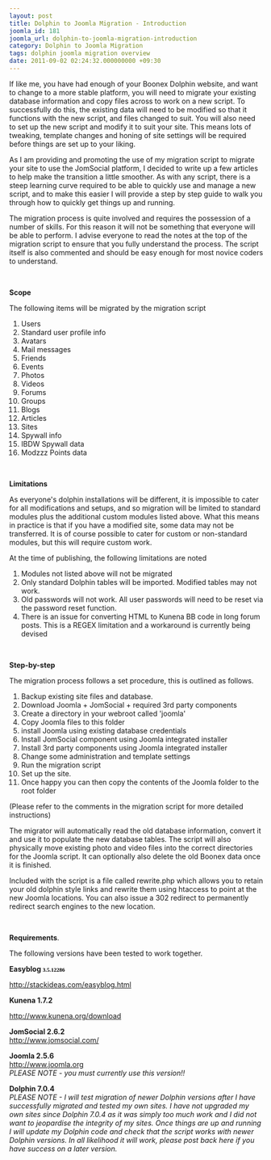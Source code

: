 ```yaml
---
layout: post
title: Dolphin to Joomla Migration - Introduction
joomla_id: 181
joomla_url: dolphin-to-joomla-migration-introduction
category: Dolphin to Joomla Migration
tags: dolphin joomla migration overview
date: 2011-09-02 02:24:32.000000000 +09:30
---
```

<p>If like me, you have had enough of your Boonex Dolphin website, and want to change to a more stable platform, you will need to migrate your existing database information and copy files across to work on a new script. To successfully do this, the existing data will need to be modified so that it functions with the new script, and files changed to suit. You will also need to set up the new script and modify it to suit your site. This means lots of tweaking, template changes and honing of site settings will be required before things are set up to your liking.</p>
<p>As I am providing and promoting the use of my migration script to migrate your site to use the JomSocial platform, I decided to write up a few articles to help make the transition a little smoother.&nbsp;As with any script, there is a steep learning curve required to be able to quickly use and manage a new script, and to make this easier I will provide a step by step guide to walk you through how to quickly get things up and running.</p>
<p>The migration process is quite involved and requires the possession of a number of skills. For this reason it will not be something that everyone will be able to perform. I advise everyone to read the notes at the top of the migration script to ensure that you fully understand the process. The script itself is also commented and should be easy enough for most novice coders to understand.</p>
<p>&nbsp;</p>
<p><strong>Scope</strong></p>
<p>The following items will be migrated by the migration script</p>
<ol>
<li>Users</li>
<li>Standard user profile info</li>
<li>Avatars</li>
<li>Mail messages</li>
<li>Friends</li>
<li>Events</li>
<li>Photos</li>
<li>Videos</li>
<li>Forums</li>
<li>Groups</li>
<li>Blogs</li>
<li>Articles</li>
<li>Sites</li>
<li>Spywall info</li>
<li>IBDW Spywall data</li>
<li>Modzzz Points data</li>
</ol>
<p>&nbsp;</p>
<p><strong>Limitations</strong></p>
<p>As everyone's dolphin installations will be different, it is impossible to cater for all modifications and setups, and so migration will be limited to standard modules plus the additional custom modules listed above. What this means in practice is that if you have a modified site, some data may not be transferred. It is of course possible to cater for custom or non-standard modules, but this will require custom work.</p>
<p>At the time of publishing, the following limitations are noted</p>
<ol>
<li>Modules not listed above will not be migrated</li>
<li>Only standard Dolphin tables will be imported. Modified tables may not work.</li>
<li>Old passwords will not work. All user passwords will need to be reset via the password reset function.</li>
<li>There is an issue for converting HTML to Kunena BB code in long forum posts. This is a REGEX limitation and a workaround is currently being devised</li>
</ol>
<p>&nbsp;</p>
<p><strong>Step-by-step</strong></p>
<p>The migration process follows a set procedure, this is outlined as follows.</p>
<ol>
<li>Backup existing site files and database.</li>
<li>Download Joomla + JomSocial + required 3rd party components</li>
<li>Create a directory in your webroot called 'joomla'</li>
<li>Copy Joomla files to this folder</li>
<li>install Joomla using existing database credentials</li>
<li>Install JomSocial component using Joomla integrated installer</li>
<li>Install 3rd party components using Joomla integrated installer</li>
<li>Change some administration and template settings</li>
<li>Run the migration script</li>
<li>Set up the site.</li>
<li>Once happy you can then copy the contents of the Joomla folder to the root folder</li>
</ol>
<div>(Please refer to the comments in the migration script for more detailed instructions)</div>
<p>The migrator will automatically read the old database information, convert it and use it to populate the new database tables. The script will also physically move existing photo and video files into the correct directories for the Joomla script. It can optionally also delete the old Boonex data once it is finished.</p>
<p>Included with the script is a file called rewrite.php which allows you to retain your old dolphin style links and rewrite them&nbsp;using htaccess&nbsp;to point at the new Joomla locations. You can also issue a 302 redirect to permanently redirect search engines to the new location.&nbsp;</p>
<p>&nbsp;</p>
<p><strong>Requirements</strong>.</p>
<p>The following versions have been tested to work together.</p>
<p><strong>Easyblog&nbsp;</strong><span class="Apple-style-span" style="font-family: Tahoma; font-size: 11px; color: #000000; line-height: normal;"><strong style="font-family: Tahoma; font-size: 11px;">3.5.12286</strong></span></p>
<p><a href="http://stackideas.com/easyblog.html" title="http://stackideas.com/easyblog.html">http://stackideas.com/easyblog.html</a></p>
<p><strong>Kunena 1.7.2</strong><a href="http://stackideas.com/easyblog.html" title="http://stackideas.com/easyblog.html"></a></p>
<p><a href="http://www.kunena.org/download">http://www.kunena.org/download</a></p>
<p><strong>JomSocial 2.6.2</strong><br><a href="http://www.jomsocial.com/">http://www.jomsocial.com/</a></p>
<p><strong>Joomla 2.5.6</strong><br><a href="http://www.joomla.org">http://www.joomla.org<br></a><em>PLEASE NOTE - you must currently use this version!!</em></p>
<p><strong>Dolphin 7.0.4</strong><br><em>PLEASE NOTE - I will test migration of newer Dolphin versions after I have successfully migrated and tested my own sites. I have not upgraded my own sites since Dolphin 7.0.4 as it was simply too much work and I did not want to jeopardise the integrity of my sites. Once things are up and running I will update my Dolphin code and check that the script works with newer Dolphin versions. In all likelihood it will work, please post back here if you have success on a later version.</em></p>

